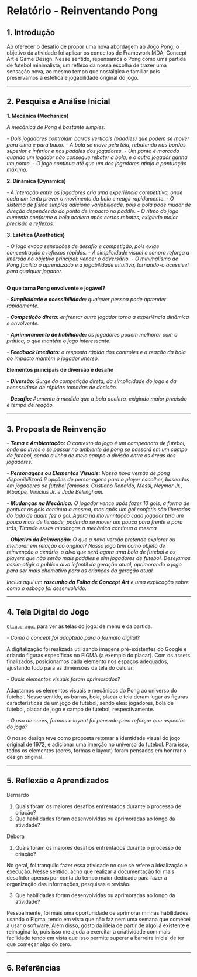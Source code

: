 # Relatório - Reinventando Pong


## 1. Introdução  

Ao oferecer o desafio de propor uma nova abordagem ao Jogo Pong, o objetivo da atividade foi aplicar os conceitos de Framework MDA, Concept Art e Game Design. Nesse sentido, repensamos o Pong como uma partida de futebol minimalista, um reflexo da nossa escolha de trazer uma sensação nova, ao mesmo tempo que nostálgica e familiar pois preservamos a estética e jogabilidade original do jogo.

---

## 2. Pesquisa e Análise Inicial  
**1. Mecânica (Mechanics)**

*A mecânica de Pong é bastante simples:*

*- Dois jogadores controlam barras verticais (paddles) que podem se mover para cima e para baixo.*
*- A bola se move pela tela, rebatendo nas bordas superior e inferior e nos paddles dos jogadores.*
*- Um ponto é marcado quando um jogador não consegue rebater a bola, e o outro jogador ganha um ponto.*
*- O jogo continua até que um dos jogadores atinja a pontuação máxima.*
  
**2. Dinâmica (Dynamics)**

*- A interação entre os jogadores cria uma experiência competitiva, onde cada um tenta prever o movimento da bola e reagir rapidamente.*
*- O sistema de física simples adiciona variabilidade, pois a bola pode mudar de direção dependendo do ponto de impacto no paddle.*
*- O ritmo do jogo aumenta conforme a bola acelera após certos rebates, exigindo maior precisão e reflexos.*
   
**3. Estética (Aesthetics)**
  
*- O jogo evoca sensações de desafio e competição, pois exige concentração e reflexos rápidos.*
*- A simplicidade visual e sonora reforça a imersão no objetivo principal: vencer o adversário.*
*- O minimalismo de Pong facilita o aprendizado e a jogabilidade intuitiva, tornando-o acessível para qualquer jogador.*

##  

**O que torna Pong envolvente e jogável?**

*- **Simplicidade e acessibilidade:** qualquer pessoa pode aprender rapidamente.*

*- **Competição direta:** enfrentar outro jogador torna a experiência dinâmica e envolvente.*

*- **Aprimoramento de habilidade:** os jogadores podem melhorar com a prática, o que mantém o jogo interessante.*

*- **Feedback imediato:** a resposta rápida dos controles e a reação da bola ao impacto mantêm o jogador imerso.*

**Elementos principais de diversão e desafio**

*- **Diversão:** Surge da competição direta, da simplicidade do jogo e da necessidade de rápidas tomadas de decisão.*

*- **Desafio:** Aumenta à medida que a bola acelera, exigindo maior precisão e tempo de reação.*

---

## 3. Proposta de Reinvenção    

*- **Tema e Ambientação:** O contexto do jogo é um campeonato de futebol, onde ao inves e se passar no ambiente de pong se passará em um campo de futebol, sendo a linha de meio campo a divisão entre as áreas dos jogadores.*

*- **Personagens ou Elementos Visuais:** Nossa nova versão de pong disponibilizará 6 opções de personagens para o player escolher, baseados em jogadores de futebol famosos: Cristiano Ronaldo, Messi, Neymar Jr., Mbappe, Vinicius Jr. e Jude Bellingham.*

*- **Mudanças na Mecânica:** O jogador vence após fazer 10 gols, a forma de pontuar os gols continua a mesma, mas após um gol confetis são liberados do lado de quam fez o gol. Agora na movimntação cada jogador terá um pouco mais de lierdade, podendo se mover um pouco para frente e para trás, Tirando essas mudanças a mecânica continua a mesma*

*- **Objetivo da Reinvenção:** O que a nova versão pretende explorar ou melhorar em relação ao original? Nosso jogo tem como objeto de reinvenção o cenário,  o alvo que será agora uma bola de futebol e os players que não serão mais paddles e sim jogadores de futebol. Desejamos assim atigir o publico alvo infantil da geração atual, aprimorando o jogo para ser mais chamativo para as crianças da geração atual.*

*Inclua aqui um **rascunho da Folha de Concept Art** e uma explicação sobre como o esboço foi desenvolvido.*

---

## 4. Tela Digital do Jogo  

[`Clique aqui`](https://drive.google.com/drive/folders/12o2MsSV16KzXEVwJZwf4_oUb8IfYchrd?usp=sharing) para ver as telas do jogo: de menu e da partida.

*- Como o concept foi adaptado para o formato digital?* 

A digitalização foi realizada utilizando imagens pré-existentes do Google e criando figuras específicas no FIGMA (a exemplo do placar). Com os assets finalizados, posicionamos cada elemento nos espaços adequados, ajustando tudo para as dimensões da tela do celular.

*- Quais elementos visuais foram aprimorados?* 

Adaptamos os elementos visuais e mecânicos do Pong ao universo do futebol. Nesse sentido, as barras, bola, placar e tela deram lugar as figuras características de um jogo de futebol, sendo eles: jogadores, bola de futebol, placar de jogo e campo de futebol, respectivamente.

*- O uso de cores, formas e layout foi pensado para reforçar que aspectos do jogo?* 

O nosso design teve como proposta retomar a identidade visual do jogo original de 1972, e adicionar uma imerção no universo do futebol. Para isso, todos os elementos (cores, formas e layout) foram pensados em honrrar o design original.

---

## 5. Reflexão e Aprendizados  

Bernardo
1. Quais foram os maiores desafios enfrentados durante o processo de criação?
2. Que habilidades foram desenvolvidas ou aprimoradas ao longo da atividade?

Débora
1. Quais foram os maiores desafios enfrentados durante o processo de criação?

No geral, foi tranquilo fazer essa atividade no que se refere a idealização e execução. Nesse sentido, acho que realizar a documentação foi mais desafidor apenas por conta do tempo maior dedicado para fazer a organização das informações, pesquisas e revisão. 

3. Que habilidades foram desenvolvidas ou aprimoradas ao longo da atividade?

Pessoalmente, foi mais uma oportunidade de aprimorar minhas habilidades usando o Figma, tendo em vista que não faz nem uma semana que comecei a usar o software. Além disso, gosto da ideia de partir de algo já existente e reimagina-lo, pois isso me ajuda a exercitar a criatividade com mais facilidade tendo em vista que isso permite superar a barreira inicial de ter que começar algo do zero.

---

## 6. Referências 


